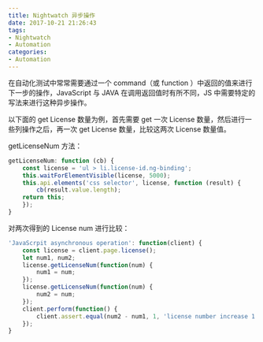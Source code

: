 ```yaml
---
title: Nightwatch 异步操作
date: 2017-10-21 21:26:43
tags:
- Nightwatch
- Automation
categories:
- Automation
---
```


在自动化测试中常常需要通过一个 command（或 function ）中返回的值来进行下一步的操作，JavaScript 与 JAVA 在调用返回值时有所不同，JS 中需要特定的写法来进行这种异步操作。

以下面的 get License 数量为例，首先需要 get 一次 License 数量，然后进行一些列操作之后，再一次 get License 数量，比较这两次 License 数量值。

getLicenseNum 方法：

```javascript
getLicenseNum: function (cb) {
    const license = 'ul > li.license-id.ng-binding';
    this.waitForElementVisible(license, 5000);
    this.api.elements('css selector', license, function (result) {
        cb(result.value.length);
    return this;
    });
}
```

对两次得到的 License num 进行比较：

```javascript
'JavaScrpit asynchronous operation': function(client) {
    const license = client.page.license();
    let num1, num2;
    license.getLicenseNum(function(num) {
        num1 = num;
    });
    license.getLicenseNum(function(num) {
        num2 = num;
    });
    client.perform(function() {
        client.assert.equal(num2 - num1, 1, 'license number increase 1');
    });
}
```
